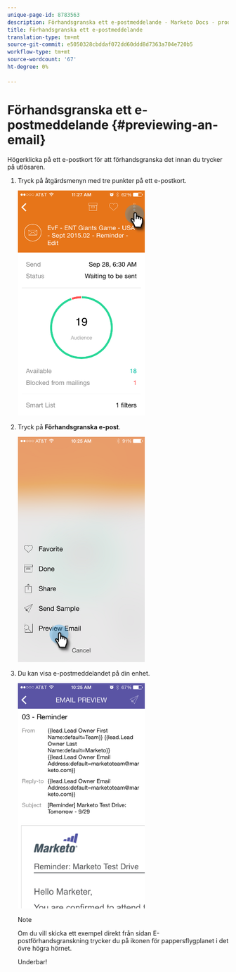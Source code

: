 ```yaml
---
unique-page-id: 8783563
description: Förhandsgranska ett e-postmeddelande - Marketo Docs - produktdokumentation
title: Förhandsgranska ett e-postmeddelande
translation-type: tm+mt
source-git-commit: e5050328cbddaf072dd60ddd8d7363a704e720b5
workflow-type: tm+mt
source-wordcount: '67'
ht-degree: 0%

---
```



# Förhandsgranska ett e-postmeddelande {#previewing-an-email}

Högerklicka på ett e-postkort för att förhandsgranska det innan du trycker på utlösaren.

1. Tryck på åtgärdsmenyn med tre punkter på ett e-postkort.

   ![](assets/image2015-9-25-11-3a30-3a52.png)

1. Tryck på **Förhandsgranska e-post**.

   ![](assets/image2015-7-14-16-3a42-3a21.png)

1. Du kan visa e-postmeddelandet på din enhet.

   ![](assets/image2015-9-25-11-3a23-3a42.png)

   >[!NOTE]
   >
   >Om du vill skicka ett exempel direkt från sidan E-postförhandsgranskning trycker du på ikonen för pappersflygplanet i det övre högra hörnet.

   Underbar!

